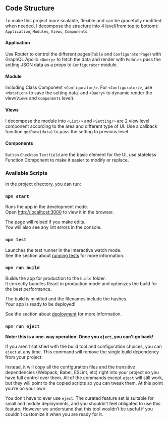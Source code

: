 ## Code Structure
To make this project more scalable, flexible and can be gracefully modified when needed, 
I decompose the structure into 4 level(from top to bottom): `Application`, `Modules`, `Views`, `Components`.

#### Application
Use Router to control the different pages(`Table` and `ConfiguratorPage`) with GraphQL Apollo `<Query>` to fetch the data and render with `Modules`
pass the setting JSON data as a props to `Configurator` module.

#### Module
Including Class Component `<Configurator/>`. For `<Configurator/>`, use `<Mutation>` to save the setting data.
and `<Query>` to dynamic render the view(`Views` and `Components` level). 

#### Views
I decompose the module into `<List/>` and `<Setting/>` are 2 view level component according to 
the area and different type of UI. Use a callback function `getData(data)` to pass the
setting to previous level.

#### Components
`Button` `Checkbox` `Textfield` are the basic element for the UI, use stateless
Function Component to make it easier to modify or replace.


### Available Scripts

In the project directory, you can run:

### `npm start`

Runs the app in the development mode.<br>
Open [http://localhost:3000](http://localhost:3000) to view it in the browser.

The page will reload if you make edits.<br>
You will also see any lint errors in the console.

### `npm test`

Launches the test runner in the interactive watch mode.<br>
See the section about [running tests](https://facebook.github.io/create-react-app/docs/running-tests) for more information.

### `npm run build`

Builds the app for production to the `build` folder.<br>
It correctly bundles React in production mode and optimizes the build for the best performance.

The build is minified and the filenames include the hashes.<br>
Your app is ready to be deployed!

See the section about [deployment](https://facebook.github.io/create-react-app/docs/deployment) for more information.

### `npm run eject`

**Note: this is a one-way operation. Once you `eject`, you can’t go back!**

If you aren’t satisfied with the build tool and configuration choices, you can `eject` at any time. This command will remove the single build dependency from your project.

Instead, it will copy all the configuration files and the transitive dependencies (Webpack, Babel, ESLint, etc) right into your project so you have full control over them. All of the commands except `eject` will still work, but they will point to the copied scripts so you can tweak them. At this point you’re on your own.

You don’t have to ever use `eject`. The curated feature set is suitable for small and middle deployments, and you shouldn’t feel obligated to use this feature. However we understand that this tool wouldn’t be useful if you couldn’t customize it when you are ready for it.

